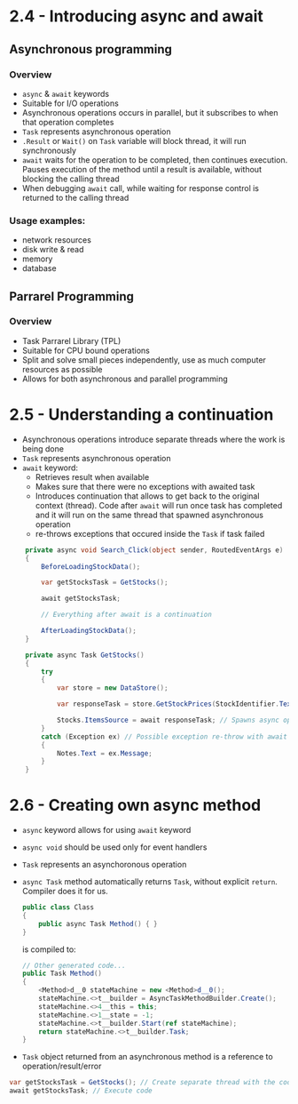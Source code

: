 # 2.4 - Introducing async and await

## Asynchronous programming

### Overview
- `async` & `await` keywords
- Suitable for I/O operations
- Asynchronous operations occurs in parallel, but it subscribes to when that operation completes
- `Task` represents asynchronous operation
- `.Result` or `Wait()` on `Task` variable will block thread, it will run synchronously
- `await` waits for the operation to be completed, then continues execution. Pauses execution of the method until a result is available, without blocking the calling thread
- When debugging `await` call, while waiting for response control is returned to the calling thread 

### Usage examples:
- network resources
- disk write & read
- memory
- database

## Parrarel Programming

### Overview
- Task Parrarel Library (TPL)
- Suitable for CPU bound operations
- Split and solve small pieces independently, use as much computer resources as possible
- Allows for both asynchronous and parallel programming

# 2.5 - Understanding a continuation

- Asynchronous operations introduce separate threads where the work is being done
- `Task` represents asynchronous operation
- `await` keyword:
  - Retrieves result when available
  - Makes sure that there were no exceptions with awaited task
  - Introduces continuation that allows to get back to the original context (thread). 
     Code after `await` will run once task has completed and it will run on the same thread that spawned asynchronous operation
  - re-throws exceptions that occured inside the `Task` if task failed

```cs
    private async void Search_Click(object sender, RoutedEventArgs e)
    {
        BeforeLoadingStockData();

        var getStocksTask = GetStocks();

        await getStocksTask;

        // Everything after await is a continuation

        AfterLoadingStockData();
    }

    private async Task GetStocks()
    {
        try
        {
            var store = new DataStore();

            var responseTask = store.GetStockPrices(StockIdentifier.Text);

            Stocks.ItemsSource = await responseTask; // Spawns async operation
        }
        catch (Exception ex) // Possible exception re-throw with await
        {
            Notes.Text = ex.Message;
        }
    }
```

# 2.6 - Creating own async method

- `async` keyword allows for using `await` keyword
- `async void` should be used only for event handlers
- `Task` represents an asynchoronous operation
- `async Task` method automatically returns `Task`, without explicit `return`. Compiler does it for us.
    ```cs
    public class Class 
    {
        public async Task Method() { }
    }
    ```

    is compiled to:

    ```cs
    // Other generated code...
    public Task Method()
    {
        <Method>d__0 stateMachine = new <Method>d__0();
        stateMachine.<>t__builder = AsyncTaskMethodBuilder.Create();
        stateMachine.<>4__this = this;
        stateMachine.<>1__state = -1;
        stateMachine.<>t__builder.Start(ref stateMachine);
        return stateMachine.<>t__builder.Task;
    }
    ```
- `Task` object returned from an asynchronous method is a reference to operation/result/error
```cs
var getStocksTask = GetStocks(); // Create separate thread with the code
await getStocksTask; // Execute code
```

